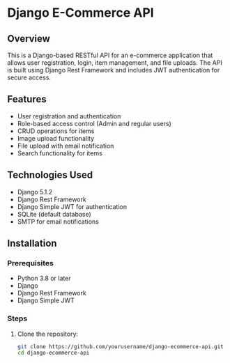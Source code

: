 # Django E-Commerce API

## Overview
This is a Django-based RESTful API for an e-commerce application that allows user registration, login, item management, and file uploads. The API is built using Django Rest Framework and includes JWT authentication for secure access.

## Features
- User registration and authentication
- Role-based access control (Admin and regular users)
- CRUD operations for items
- Image upload functionality
- File upload with email notification
- Search functionality for items

## Technologies Used
- Django 5.1.2
- Django Rest Framework
- Django Simple JWT for authentication
- SQLite (default database)
- SMTP for email notifications

## Installation

### Prerequisites
- Python 3.8 or later
- Django
- Django Rest Framework
- Django Simple JWT

### Steps
1. Clone the repository:
   ```bash
   git clone https://github.com/yourusername/django-ecommerce-api.git
   cd django-ecommerce-api
